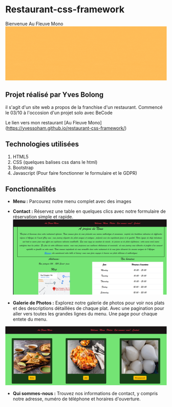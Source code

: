 # Restaurant-css-framework 

Bienvenue Au Fleuve Mono
![Logo!](images/logo.gif "logo")

## Projet réalisé par Yves Bolong

 il s'agit d'un site web a propos de la franchise d'un restaurant.
Commencé le 03/10 à l'occosion d'un projet solo avec BeCode

Le lien vers mon restaurant [Au Fleuve Mono]  (https://yvessoham.github.io/restaurant-css-framework/)



## Technologies utilisées 

1. HTML5
2. CSS (quelques balises css dans le html)
3. Bootstrap 
4. Javascript (Pour faire fonctionner le formulaire et le GDPR)

## Fonctionnalités

- **Menu  :** Parcourez notre menu complet avec des images 

- **Contact :** Réservez une table en quelques clics avec notre formulaire de réservation simple et rapide.
![Galerie!](images/formulaire.png "Galerie de photo")



- **Galerie de Photos :** Explorez notre galerie de photos pour voir nos plats et des descriptions détaillées de chaque plat. Avec une pagination pour aller vers toutes les grandes lignes du menu. Une page pour chaque entete du menu.

![Galerie!](images/cap%20galerie.png "Galerie de photo")


- **Qui sommes-nous :** Trouvez nos informations de contact, y compris notre adresse, numéro de téléphone et horaires d'ouverture.

